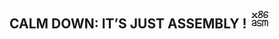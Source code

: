 ## CALM DOWN: IT’S JUST ASSEMBLY ! <img src="../../_resources/86.png" alt="86" style="zoom:50%;" />

